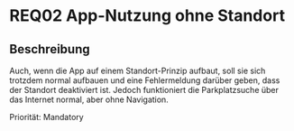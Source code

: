 # REQ02 App-Nutzung ohne Standort

## Beschreibung
Auch, wenn die App auf einem Standort-Prinzip aufbaut, soll sie sich trotzdem normal aufbauen und eine Fehlermeldung darüber geben, dass der Standort deaktiviert ist. Jedoch funktioniert die Parkplatzsuche über das Internet normal, aber ohne Navigation.

Priorität: Mandatory